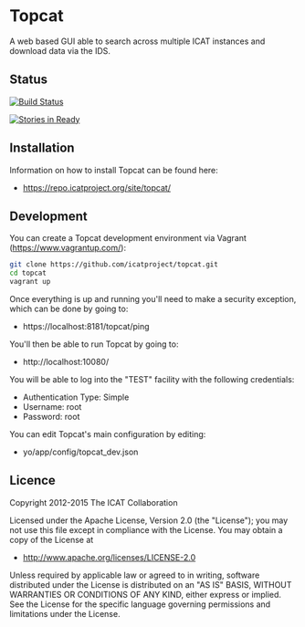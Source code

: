 # Topcat

A web based GUI able to search across multiple ICAT instances and download data via the IDS.

## Status

[![Build Status](https://travis-ci.org/icatproject/topcat.svg?branch=master)](https://travis-ci.org/icatproject/topcat)

[![Stories in Ready](https://badge.waffle.io/icatproject/topcat.png?label=ready&title=Ready)](https://waffle.io/icatproject/topcat)

## Installation

Information on how to install Topcat can be found here:

* https://repo.icatproject.org/site/topcat/

## Development

You can create a Topcat development environment via Vagrant (https://www.vagrantup.com/):

```bash
git clone https://github.com/icatproject/topcat.git
cd topcat
vagrant up
```

Once everything is up and running you'll need to make a security exception, which can be done by going to:

* https://localhost:8181/topcat/ping

 You'll then be able to run Topcat by going to:

* http://localhost:10080/

You will be able to log into the "TEST" facility with the following credentials:

* Authentication Type: Simple
* Username: root
* Password: root

You can edit Topcat's main configuration by editing:

* yo/app/config/topcat_dev.json

## Licence

Copyright 2012-2015 The ICAT Collaboration

Licensed under the Apache License, Version 2.0 (the "License");
you may not use this file except in compliance with the License.
You may obtain a copy of the License at

* http://www.apache.org/licenses/LICENSE-2.0

Unless required by applicable law or agreed to in writing, software
distributed under the License is distributed on an "AS IS" BASIS,
WITHOUT WARRANTIES OR CONDITIONS OF ANY KIND, either express or implied.
See the License for the specific language governing permissions and
limitations under the License.
